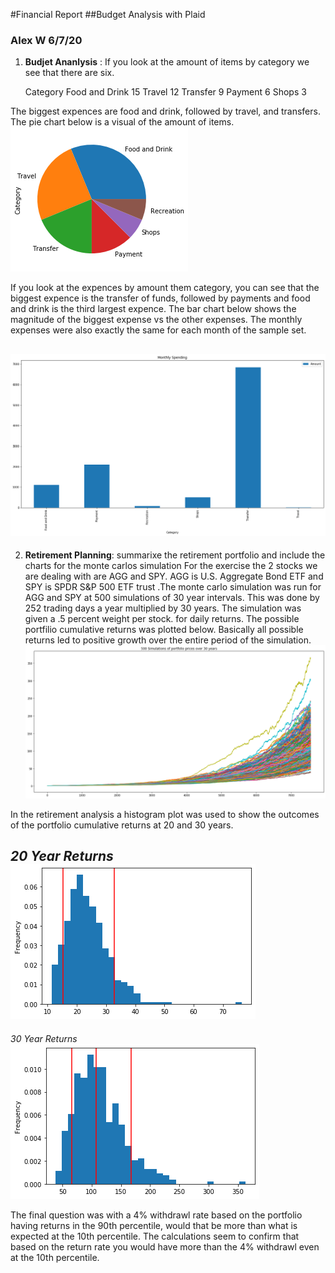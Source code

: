 #Financial Report
##Budget Analysis with Plaid
### Alex W 6/7/20

1. **Budjet Ananlysis** : 
If you look at the amount of items by category we see that there are six.  

	Category
Food and Drink	15
Travel	12
Transfer	9
Payment	6
Shops	3

The biggest expences are food and drink, followed by  travel, and transfers.  The pie chart below is a visual of the amount of items. 
![pie chart](images/pie.png)

If you look at the expences by amount them category, you can see that the biggest expence is the transfer of funds, followed by payments and food and drink is the third largest expence. The bar chart below shows the magnitude of the biggest expense vs the other expenses. The monthly expenses were also exactly the same for each month of the sample set. 

![bar chart](images/montly_spend_bar.png)
---
2. **Retirement Planning**: summarixe the retirement portfolio and include the charts for the monte carlos simulation
For the exercise the 2 stocks we are dealing with are AGG and SPY.  AGG is U.S. Aggregate Bond ETF and SPY is SPDR S&P 500 ETF trust .The monte carlo simulation was run for AGG and SPY at 500 simulations of 30 year intervals.    This was done by 252 trading days a year multiplied by 30 years. The simulation was given a .5 percent weight per stock.  for daily returns.  The possible portfilio cumulative returns was plotted below.  Basically all possible returns led to positive growth over the entire period of the simulation.
![monte carlo plot](images/monte_carlo.png)

In the retirement analysis a histogram plot was used to show the outcomes of the portfolio cumulative returns at 20 and 30 years.

*20 Year Returns*
![hist plot 20 yr](images/mc_hist_20yr.png)
---
*30 Year Returns*
![hist plot 30 yr](images/mc_hist_30yr.png)

The final question was with a 4% withdrawl rate based on the portfolio having returns in the 90th percentile, would that be more than what is expected at the 10th percentile.  The calculations seem to confirm that based on the return rate you would have more than the 4% withdrawl even at the 10th percentile.